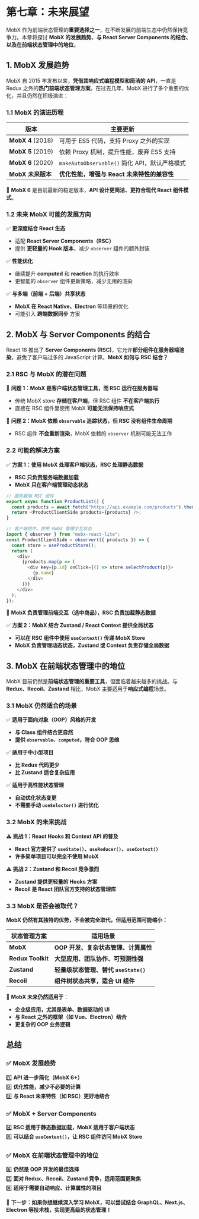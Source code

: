 # **第七章：未来展望**

MobX 作为前端状态管理的**重要选择之一**，在不断发展的前端生态中仍然保持竞争力。本章将探讨 **MobX 的发展趋势、与 React Server Components 的结合、以及在前端状态管理中的地位**。

## **1. MobX 发展趋势**

MobX 自 2015 年发布以来，**凭借其响应式编程模型和简洁的 API**，一直是 Redux 之外的**热门前端状态管理方案**。在过去几年，MobX 进行了多个重要的优化，并且仍然在积极演进：

### **1.1 MobX 的演进历程**

| **版本** | **主要更新** |
|---------|-------------|
| **MobX 4** (2018) | 可用于 ES5 代码，支持 Proxy 之外的实现 |
| **MobX 5** (2019) | 依赖 Proxy 机制，提升性能，废弃 ES5 支持 |
| **MobX 6** (2020) | `makeAutoObservable()` 简化 API，默认严格模式 |
| **MobX 未来版本** | **优化性能，增强与 React 未来特性的兼容性** |

📌 **MobX 6** 是目前最新的稳定版本，**API 设计更简洁、更符合现代 React 组件模式**。

### **1.2 未来 MobX 可能的发展方向**

✅ **更深度结合 React 生态**

- 适配 **React Server Components（RSC）**
- 提供 **更轻量的 Hook 版本**，减少 `observer` 组件的额外封装

✅ **性能优化**

- 继续提升 **computed** 和 **reaction** 的执行效率
- 更智能的 `observer` 组件更新策略，减少无用的渲染

✅ **与多端（前端 + 后端）共享状态**

- **MobX 在 React Native、Electron** 等场景的优化
- 可能引入 **跨端数据同步** 方案

## **2. MobX 与 Server Components 的结合**

React 18 推出了 **Server Components (RSC)**，它允许**部分组件在服务器端渲染**，避免了客户端过多的 JavaScript 计算。**MobX 如何与 RSC 结合？**

### **2.1 RSC 与 MobX 的潜在问题**

🚨 **问题 1：MobX 是客户端状态管理工具，而 RSC 运行在服务器端**

- 传统 MobX store **存储在客户端**，但 RSC 组件 **不在客户端执行**
- 直接在 RSC 组件里使用 MobX **可能无法保持响应式**

🚨 **问题 2：MobX 依赖 `observable` 追踪状态，但 RSC 没有组件生命周期**

- RSC 组件 **不会重新渲染**，MobX 依赖的 `observer` 机制可能无法工作

### **2.2 可能的解决方案**

✅ **方案 1：使用 MobX 处理客户端状态，RSC 处理静态数据**

- **RSC 只负责服务端数据加载**
- **MobX 只在客户端管理动态状态**

```javascript
// 服务器端 RSC 组件
export async function ProductList() {
  const products = await fetch("https://api.example.com/products").then(res => res.json());
  return <ProductClientSide products={products} />;
}

// 客户端组件，使用 MobX 管理交互状态
import { observer } from "mobx-react-lite";
const ProductClientSide = observer(({ products }) => {
  const store = useProductStore();
  return (
    <div>
      {products.map(p => (
        <div key={p.id} onClick={() => store.selectProduct(p)}>
          {p.name}
        </div>
      ))}
    </div>
  );
});
```

📌 **MobX 负责管理前端交互（选中商品），RSC 负责加载静态数据**

✅ **方案 2：MobX 结合 Zustand / React Context 提供全局状态**

- **可以在 RSC 组件中使用 `useContext()` 传递 MobX Store**
- **MobX 负责管理动态状态，Zustand 或 Context 负责存储全局数据**

## **3. MobX 在前端状态管理中的地位**

MobX 目前仍然是**前端状态管理的重要工具**，但面临着越来越多的挑战。与 **Redux、Recoil、Zustand** 相比，MobX 主要适用于**响应式编程**场景。

### **3.1 MobX 仍然适合的场景**

✅ **适用于面向对象（OOP）风格的开发**

- **与 Class 组件结合更自然**
- **提供 `observable`、`computed`，符合 OOP 思维**

✅ **适用于中小型项目**

- **比 Redux 代码更少**
- **比 Zustand 适合复杂应用**

✅ **适用于高性能状态管理**

- **自动优化状态变更**
- **不需要手动 `useSelector()` 进行优化**

### **3.2 MobX 的未来挑战**

⚠ **挑战 1：React Hooks 和 Context API 的普及**

- **React 官方提供了 `useState()`、`useReducer()`、`useContext()`**
- **许多简单项目可以完全不使用 MobX**

⚠ **挑战 2：Zustand 和 Recoil 竞争激烈**

- **Zustand 提供更轻量的 Hooks 方案**
- **Recoil 是 React 团队官方支持的状态管理库**

### **3.3 MobX 是否会被取代？**

**MobX 仍然有其独特的优势，不会被完全取代，但适用范围可能缩小：**

| **状态管理方案** | **适用场景** |
|----------------|-------------|
| **MobX** | **OOP 开发、复杂状态管理、计算属性** |
| **Redux Toolkit** | **大型应用、团队协作、可预测性强** |
| **Zustand** | **轻量级状态管理、替代 `useState()`** |
| **Recoil** | **组件树状态共享，适合 UI 组件** |

📌 **MobX 未来仍然适用于**：

- **企业级应用，尤其是表单、数据驱动的 UI**
- **与 React 之外的框架（如 Vue、Electron）结合**
- **更复杂的 OOP 业务逻辑**

## **总结**

### **✅ MobX 发展趋势**

1️⃣ **API 进一步简化（MobX 6+）**  
2️⃣ **优化性能，减少不必要的计算**  
3️⃣ **与 React 未来特性（如 RSC）更好地结合**  

### **✅ MobX + Server Components**

4️⃣ **RSC 适用于静态数据加载，MobX 适用于客户端状态**  
5️⃣ **可以结合 `useContext()`，让 RSC 组件访问 MobX Store**  

### **✅ MobX 在前端状态管理中的地位**

6️⃣ **仍然是 OOP 开发的最佳选择**  
7️⃣ **面对 Redux、Recoil、Zustand 竞争，适用范围更聚焦**  
8️⃣ **适用于需要自动响应、计算属性的项目**  

🚀 **下一步：如果你想继续深入学习 MobX，可以尝试结合 GraphQL、Next.js、Electron 等技术栈，实现更高级的状态管理！**
